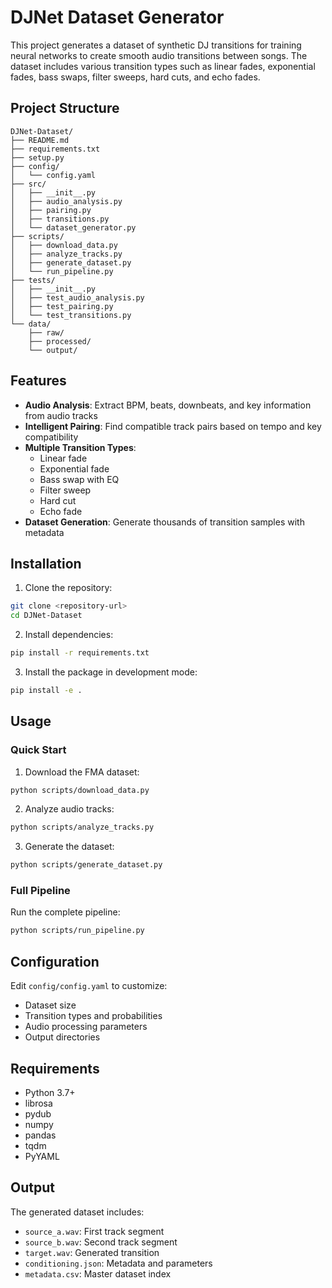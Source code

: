 # DJNet Dataset Generator

This project generates a dataset of synthetic DJ transitions for training neural networks to create smooth audio transitions between songs. The dataset includes various transition types such as linear fades, exponential fades, bass swaps, filter sweeps, hard cuts, and echo fades.

## Project Structure

```
DJNet-Dataset/
├── README.md
├── requirements.txt
├── setup.py
├── config/
│   └── config.yaml
├── src/
│   ├── __init__.py
│   ├── audio_analysis.py
│   ├── pairing.py
│   ├── transitions.py
│   └── dataset_generator.py
├── scripts/
│   ├── download_data.py
│   ├── analyze_tracks.py
│   ├── generate_dataset.py
│   └── run_pipeline.py
├── tests/
│   ├── __init__.py
│   ├── test_audio_analysis.py
│   ├── test_pairing.py
│   └── test_transitions.py
└── data/
    ├── raw/
    ├── processed/
    └── output/
```

## Features

- **Audio Analysis**: Extract BPM, beats, downbeats, and key information from audio tracks
- **Intelligent Pairing**: Find compatible track pairs based on tempo and key compatibility
- **Multiple Transition Types**:
  - Linear fade
  - Exponential fade
  - Bass swap with EQ
  - Filter sweep
  - Hard cut
  - Echo fade
- **Dataset Generation**: Generate thousands of transition samples with metadata

## Installation

1. Clone the repository:
```bash
git clone <repository-url>
cd DJNet-Dataset
```

2. Install dependencies:
```bash
pip install -r requirements.txt
```

3. Install the package in development mode:
```bash
pip install -e .
```

## Usage

### Quick Start

1. Download the FMA dataset:
```bash
python scripts/download_data.py
```

2. Analyze audio tracks:
```bash
python scripts/analyze_tracks.py
```

3. Generate the dataset:
```bash
python scripts/generate_dataset.py
```

### Full Pipeline

Run the complete pipeline:
```bash
python scripts/run_pipeline.py
```

## Configuration

Edit `config/config.yaml` to customize:
- Dataset size
- Transition types and probabilities
- Audio processing parameters
- Output directories

## Requirements

- Python 3.7+
- librosa
- pydub
- numpy
- pandas
- tqdm
- PyYAML

## Output

The generated dataset includes:
- `source_a.wav`: First track segment
- `source_b.wav`: Second track segment  
- `target.wav`: Generated transition
- `conditioning.json`: Metadata and parameters
- `metadata.csv`: Master dataset index

